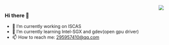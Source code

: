 <img align="right" src="https://github-readme-stats.vercel.app/api?username=dashanji&show_icons=true&icon_color=CE1D2D&text_color=718096&bg_color=ffffff&hide_title=true" />

### Hi there 👋

- 🔭 I’m currently working on ISCAS
- 🌱 I’m currently learning Intel-SGX and gdev(open gpu driver)
- 📫 How to reach me: 295957410@qq.com

